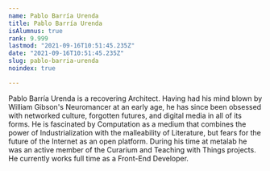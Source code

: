 ```yaml
---
name: Pablo Barría Urenda
title: Pablo Barría Urenda
isAlumnus: true
rank: 9.999
lastmod: "2021-09-16T10:51:45.235Z"
date: "2021-09-16T10:51:45.235Z"
slug: pablo-barria-urenda
noindex: true

---
```

Pablo Barría Urenda is a recovering Architect. Having had his mind blown by William Gibson's Neuromancer at an early age, he has since been obsessed with networked culture, forgotten futures, and digital media in all of its forms. He is fascinated by Computation as a medium that combines the power of Industrialization with the malleability of Literature, but fears for the future of the Internet as an open platform. During his time at metalab he was an active member of the Curarium and Teaching with Things projects. He currently works full time as a Front-End Developer.